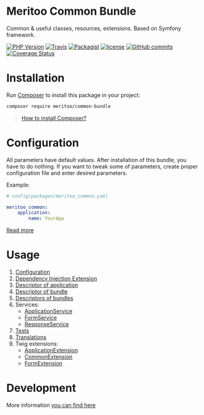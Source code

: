 # Meritoo Common Bundle

Common & useful classes, resources, extensions. Based on Symfony framework.

[![PHP Version](https://img.shields.io/badge/php-%5E7.2-blue.svg)](https://img.shields.io/badge/php-%5E7.2-blue.svg) [![Travis](https://img.shields.io/travis/rust-lang/rust.svg?style=flat-square)](https://travis-ci.org/meritoo/common-bundle) [![Packagist](https://img.shields.io/packagist/v/meritoo/common-bundle.svg?style=flat-square)](https://packagist.org/packages/meritoo/common-bundle) [![license](https://img.shields.io/github/license/meritoo/common-bundle.svg?style=flat-square)](https://github.com/meritoo/common-bundle) [![GitHub commits](https://img.shields.io/github/commits-since/meritoo/common-bundle/0.0.1.svg?style=flat-square)](https://github.com/meritoo/common-bundle) [![Coverage Status](https://coveralls.io/repos/github/meritoo/common-bundle/badge.svg?branch=master)](https://coveralls.io/github/meritoo/common-bundle?branch=master)

# Installation

Run [Composer](https://getcomposer.org) to install this package in your project:

```bash
composer require meritoo/common-bundle
```

> [How to install Composer?](https://getcomposer.org/download)

# Configuration

All parameters have default values. After installation of this bundle, you have to do nothing. If you want to tweak 
some of parameters, create proper configuration file and enter desired parameters.

Example:

```yaml
# config/packages/meritoo_common.yaml

meritoo_common:
    application:
        name: YourApp
```

[Read more](docs/Configuration.md)

# Usage

1. [Configuration](docs/Configuration.md)
2. [Dependency Injection Extension](docs/Dependency-Injection-Extension.md)
3. [Descriptor of application](docs/Descriptor-of-application.md)
4. [Descriptor of bundle](docs/Descriptor-of-bundle.md)
5. [Descriptors of bundles](docs/Descriptors-of-bundles.md)
6. Services:
    - [ApplicationService](docs/Services/ApplicationService.md)
    - [FormService](docs/Services/FormService.md)
    - [ResponseService](docs/Services/ResponseService.md)
7. [Tests](docs/Tests.md)
8. [Translations](docs/Translations.md)
9. Twig extensions:
    - [ApplicationExtension](docs/Twig-Extensions/ApplicationExtension.md)
    - [CommonExtension](docs/Twig-Extensions/CommonExtension.md)
    - [FormExtension](docs/Twig-Extensions/FormExtension.md)

# Development

More information [you can find here](docs/Development.md)
